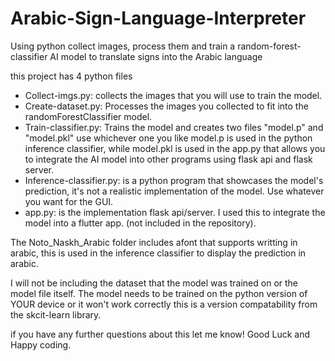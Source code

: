 # Arabic-Sign-Language-Interpreter
Using python collect images, process them and train a random-forest-classifier AI model to translate signs into the Arabic language

this project has 4 python files
- Collect-imgs.py: collects the images that you will use to train the model.
- Create-dataset.py: Processes the images you collected to fit into the randomForestClassifier model.
- Train-classifier.py: Trains the model and creates two files "model.p" and "model.pkl" use whichever one you like model.p is used in the python inference classifier, while model.pkl is used in the app.py that allows you to integrate the AI model into other programs using flask api and flask server.
- Inference-classifier.py: is a python program that showcases the model's prediction, it's not a realistic implementation of the model. Use whatever you want for the GUI.
- app.py: is the implementation flask api/server. I used this to integrate the model into a flutter app. (not included in the repository).

The Noto_Naskh_Arabic folder includes afont that supports writting in arabic, this is used in the inference classifier to display the prediction in arabic.

I will not be including the dataset that the model was trained on or the model file itself. The model needs to be trained on the python version of YOUR device or it won't work correctly this is a version compatability from the skcit-learn library.

if you have any further questions about this let me know! Good Luck and Happy coding.

